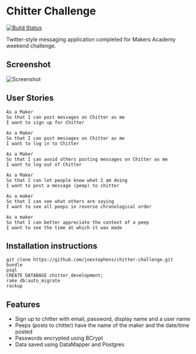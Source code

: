 Chitter Challenge
=================
[![Build Status](https://travis-ci.org/joestephens/chitter-challenge.svg?branch=master)](https://travis-ci.org/joestephens/chitter-challenge)

Twitter-style messaging application completed for Makers Academy weekend challenge.

Screenshot
-------
![Screenshot](http://i.imgur.com/2I6PASg.png)

User Stories
-------

```
As a Maker
So that I can post messages on Chitter as me
I want to sign up for Chitter

As a Maker
So that I can post messages on Chitter as me
I want to log in to Chitter

As a Maker
So that I can avoid others posting messages on Chitter as me
I want to log out of Chitter

As a Maker
So that I can let people know what I am doing  
I want to post a message (peep) to chitter

As a maker
So that I can see what others are saying  
I want to see all peeps in reverse chronological order

As a maker
So that I can better appreciate the context of a peep
I want to see the time at which it was made
```

Installation instructions
------
```
git clone https://github.com/joestephens/chitter-challenge.git
bundle
psql
CREATE DATABASE chitter_development;
rake db:auto_migrate
rackup
```

Features
------

* Sign up to chitter with email, password, display name and a user name
* Peeps (posts to chitter) have the name of the maker and the date/time posted
* Passwords encrypted using BCrypt
* Data saved using DataMapper and Postgres
